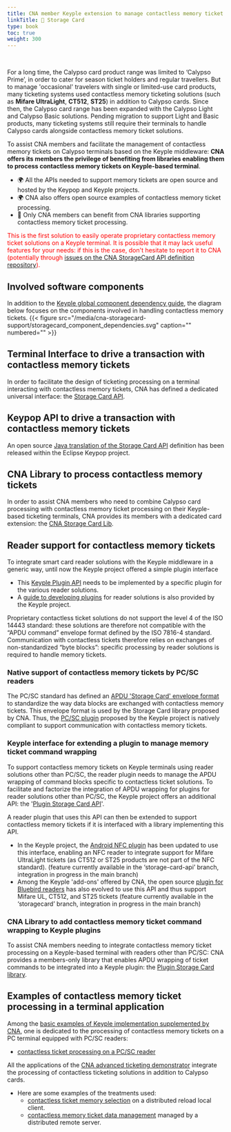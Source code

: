 ```yaml
---
title: CNA member Keyple extension to manage contactless memory ticket solutions
linkTitle: 🚫 Storage Card
type: book
toc: true
weight: 300
---
```


<br>

For a long time, the Calypso card product range was limited to ‘Calypso Prime’, in order to cater for season ticket holders and regular travellers. But to manage 'occasional' travelers with single or limited-use card products, many ticketing systems used contactless memory ticketing solutions (such as **Mifare UltraLight**, **CT512**, **ST25**) in addition to Calypso cards. Since then, the Calypso card range has been expanded with the Calypso Light and Calypso Basic solutions.
Pending migration to support Light and Basic products, many ticketing systems still require their terminals to handle Calypso cards alongside contactless memory ticket solutions.

To assist CNA members and facilitate the management of contactless memory tickets on Calypso terminals based on the Keyple middleware: **CNA offers its members the privilege of benefiting from libraries enabling them to process contactless memory tickets on Keyple-based terminal**.
- 🌍 All the APIs needed to support memory tickets are open source and hosted by the Keypop and Keyple projects.
- 🌍 CNA also offers open source examples of contactless memory ticket processing.
- 🚫 Only CNA members can benefit from CNA libraries supporting contactless memory ticket processing.

<span style="color: red;">This is the first solution to easily operate proprietary contactless memory ticket solutions on a Keyple terminal. It is possible that it may lack useful features for your needs: if this is the case, don't hesitate to report it to CNA (potentially through [issues on the CNA StorageCard API definition repository](https://github.com/calypsonet/calypsonet-terminal-storagecard-uml-api/issues)).</span>

## Involved software components
In addition to the [Keyple global component dependency guide](https://keyple.org/components/overview/components-map/), the diagram below focuses on the components involved in handling contactless memory tickets.
{{< figure src="/media/cna-storagecard-support/storagecard_component_dependencies.svg" caption="" numbered="" >}}

## Terminal Interface to drive a transaction with contactless memory tickets
In order to facilitate the design of ticketing processing on a terminal interacting with contactless memory tickets, CNA has defined a dedicated universal interface: the [Storage Card API](https://terminal-api.calypsonet.org/specifications/card-layer-storagecard/storagecard-api/).

## Keypop API to drive a transaction with contactless memory tickets
An open source [Java translation of the Storage Card API](https://keypop.org/apis/card-layer-storagecard/storagecard-api/) definition has been released within the Eclipse Keypop project.

## CNA Library to process contactless memory tickets
In order to assist CNA members who need to combine Calypso card processing with contactless memory ticket processing on their Keyple-based ticketing terminals, CNA provides its members with a dedicated card extension: the [CNA Storage Card Lib](https://github.com/calypsonet/keyple-card-cna-storagecard-java-lib).

## Reader support for contactless memory tickets
To integrate smart card reader solutions with the Keyple middleware in a generic way, until now the Keyple project offered a simple plugin interface
- This [Keyple Plugin API](https://keyple.org/components/core/keyple-plugin-api/) needs to be implemented by a specific plugin for the various reader solutions.
- A [guide to developing plugins](https://keyple.org/learn/developer-guide/reader-plugin-add-on/) for reader solutions is also provided by the Keyple project.

Proprietary contactless ticket solutions do not support the level 4 of the ISO 14443 standard: these solutions are therefore not compatible with the “APDU command” envelope format defined by the ISO 7816-4 standard. Communication with contactless tickets therefore relies on exchanges of non-standardized “byte blocks”: specific processing by reader solutions is required to handle memory tickets.

### Native support of contactless memory tickets by PC/SC readers
The PC/SC standard has defined an [APDU 'Storage Card' envelope format](https://pcscworkgroup.com/Download/Specifications/pcsc3_v2.01.09.pdf) to standardize the way data blocks are exchanged with contactless memory tickets. This envelope format is used by the Storage Card library proposed by CNA.
Thus, the [PC/SC plugin](https://keyple.org/components/standard-reader-plugins/keyple-plugin-pcsc-lib/) proposed by the Keyple project is natively compliant to support communication with contactless memory tickets.

### Keyple interface for extending a plugin to manage memory ticket command wrapping
To support contactless memory tickets on Keyple terminals using reader solutions other than PC/SC, the reader plugin needs to manage the APDU wrapping of command blocks specific to contactless ticket solutions.
To facilitate and factorize the integration of APDU wrapping for plugins for reader solutions other than PC/SC, the Keyple project offers an additional API: the '[Plugin Storage Card API](https://keyple.org/components/core/keyple-plugin-storagecard-api/)'.

A reader plugin that uses this API can then be extended to support contactless memory tickets if it is interfaced with a library implementing this API.
- In the Keyple project, the [Android NFC plugin](https://github.com/eclipse-keyple/keyple-plugin-android-nfc-java-lib/tree/storage-card-api) has been updated to use this interface, enabling an NFC reader to integrate support for Mifare UltraLight tickets (as CT512 or ST25 products are not part of the NFC standard). (feature currently available in the ‘storage-card-api’ branch, integration in progress in the main branch)
- Among the Keyple 'add-ons' offered by CNA, the open source [plugin for Bluebird readers](https://github.com/calypsonet/keyple-plugin-cna-bluebird-specific-nfc-java-lib/tree/storagecard) has also evolved to use this API and thus support Mifare UL, CT512, and ST25 tickets (feature currently available in the ‘storagecard’ branch, integration in progress in the main branch)

### CNA Library to add contactless memory ticket command wrapping to Keyple plugins
To assist CNA members needing to integrate contactless memory ticket processing on a Keyple-based terminal with readers other than PC/SC: CNA provides a members-only library that enables APDU wrapping of ticket commands to be integrated into a Keyple plugin: the [Plugin Storage Card library](https://github.com/calypsonet/keyple-plugin-cna-storagecard-java-lib).

## Examples of contactless memory ticket processing in a terminal application
Among the [basic examples of Keyple implementation supplemented by CNA](../../demo/example/), one is dedicated to the processing of contactless memory tickets on a PC terminal equipped with PC/SC readers:
- [contactless ticket processing on a PC/SC reader](https://github.com/calypsonet/keyple-cna-java-example/tree/main/StorageCard_PCSC)

All the applications of the [CNA advanced ticketing demonstrator](../../demo/ticketing/) integrate the processing of
contactless ticketing solutions in addition to Calypso cards.
- Here are some examples of the treatments used:
  - [contactless ticket memory selection](https://github.com/calypsonet/keyple-demo-ticketing/blob/2e1559b7ed492313748044e9ecfe178868e0780f/src/reloading-remote/client/keyple-mobile-android/app/src/main/kotlin/org/calypsonet/keyple/demo/reload/remote/domain/TicketingService.kt#L68) on a distributed reload local client.
  - [contactless memory ticket data management](https://github.com/calypsonet/keyple-demo-ticketing/blob/2e1559b7ed492313748044e9ecfe178868e0780f/src/reloading-remote/server/src/main/java/org/calypsonet/keyple/demo/reload/remote/server/card/CardRepository.java#L157) managed by a distributed remote server.
